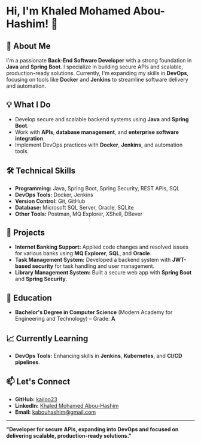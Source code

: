 # Hi, I'm Khaled Mohamed Abou-Hashim! 👋

## 🚀 About Me
I'm a passionate **Back-End Software Developer** with a strong foundation in **Java** and **Spring Boot**. I specialize in building secure APIs and scalable, production-ready solutions. Currently, I'm expanding my skills in **DevOps**, focusing on tools like **Docker** and **Jenkins** to streamline software delivery and automation.

## 💡 What I Do
- Develop secure and scalable backend systems using **Java** and **Spring Boot**.
- Work with **APIs**, **database management**, and **enterprise software integration**.
- Implement DevOps practices with **Docker**, **Jenkins**, and automation tools.

## 🛠️ Technical Skills
- **Programming:** Java, Spring Boot, Spring Security, REST APIs, SQL
- **DevOps Tools:** Docker, Jenkins
- **Version Control:** Git, GitHub
- **Database:** Microsoft SQL Server, Oracle, SQLite
- **Other Tools:** Postman, MQ Explorer, XShell, DBever

## 🌟 Projects
- **Internet Banking Support:** Applied code changes and resolved issues for various banks using **MQ Explorer**, **SQL**, and **Oracle**.
- **Task Management System:** Developed a backend system with **JWT-based security** for task handling and user management.
- **Library Management System:** Built a secure web app with **Spring Boot** and **Spring Security**.

## 🎯 Education
- **Bachelor's Degree in Computer Science** (Modern Academy for Engineering and Technology) – Grade: **A**

## 📈 Currently Learning
- **DevOps Tools:** Enhancing skills in **Jenkins**, **Kubernetes**, and **CI/CD pipelines**.

## 📫 Let's Connect
- **GitHub:** [kailoo23](https://github.com/kailoo23)
- **LinkedIn:** [Khaled Mohamed Abou-Hashim](https://www.linkedin.com/in/khaled-mohamed-abou-hashim)
- **Email:** kabouhashim@gmail.com

---
**"Developer for secure APIs, expanding into DevOps and focused on delivering scalable, production-ready solutions."**



<!--
**kailoo23/kailoo23** is a ✨ _special_ ✨ repository because its `README.md` (this file) appears on your GitHub profile.

Here are some ideas to get you started:

- 🔭 I’m currently working on ...
- 🌱 I’m currently learning ...
- 👯 I’m looking to collaborate on ...
- 🤔 I’m looking for help with ...
- 💬 Ask me about ...
- 📫 How to reach me: ...
- 😄 Pronouns: ...
- ⚡ Fun fact: ...
-->
